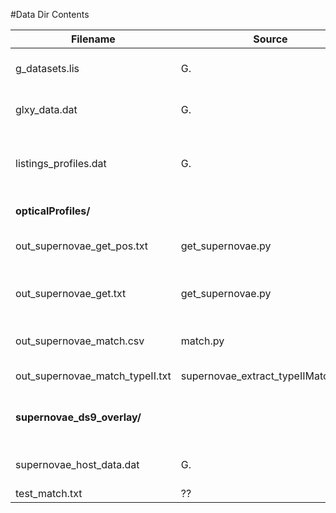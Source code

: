 #Data Dir Contents

|Filename                   |Source             |Description|
|---------------------------|-------------------|-----------|
|g_datasets.lis             |G.                 |Listings of fits images locations
|glxy_data.dat              |G.                 |SINGG/SUNGG Galaxies with all their data
|listings_profiles.dat      |G.                 |A listing of the paths to all the profile files of each SINGG galaxy
|**opticalProfiles/**       |                   |Collected/saved profiles
|out_supernovae_get_pos.txt |get_supernovae.py  |Output of supernovae get program (??)
|out_supernovae_get.txt     |get_supernovae.py  |Output of supernovae get program (IAU listing)
|out_supernovae_match.csv   |match.py           |unmodified match between gals and SN
|out_supernovae_match_typeII.txt |supernovae_extract_typeIIMatches.py|Output from match program
|**supernovae_ds9_overlay/**|                   |Directory containing regions files for DS9 overlays
|supernovae_host_data.dat   |G.                 |Data of supernovae host galaxies
|test_match.txt             |??                 |??

